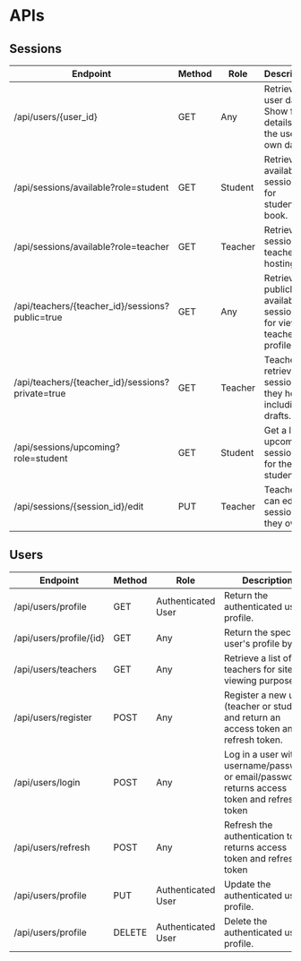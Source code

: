 # APIs

## Sessions

| Endpoint | Method | Role | Description |
| --- | --- | --- | --- |
| /api/users/{user_id} | GET | Any | Retrieve user data. Show full details if it’s the user’s own data. |
| /api/sessions/available?role=student | GET | Student | Retrieve available sessions for students to book. |
| /api/sessions/available?role=teacher | GET | Teacher | Retrieve sessions a teacher is hosting. |
| /api/teachers/{teacher_id}/sessions?public=true | GET | Any | Retrieve publicly available sessions for viewing teacher’s profile. |
| /api/teachers/{teacher_id}/sessions?private=true | GET | Teacher | Teachers retrieve all sessions they host, including drafts. |
| /api/sessions/upcoming?role=student | GET | Student | Get a list of upcoming sessions for the student. |
| /api/sessions/{session_id}/edit | PUT | Teacher | Teachers can edit sessions they own. |

## Users

| Endpoint | Method | Role | Description |
| --- | --- | --- | --- |
| /api/users/profile | GET | Authenticated User | Return the authenticated user's profile. |
| /api/users/profile/{id} | GET | Any | Return the specific user's profile by ID. |
| /api/users/teachers | GET | Any | Retrieve a list of teachers for site viewing purposes. |
| /api/users/register | POST | Any | Register a new user (teacher or student) and return an access token and refresh token. |
| /api/users/login | POST | Any | Log in a user with username/password or email/password returns access token and refresh token|
| /api/users/refresh | POST | Any | Refresh the authentication token returns access token and refresh token |
| /api/users/profile | PUT | Authenticated User | Update the authenticated user's profile. |
| /api/users/profile | DELETE | Authenticated User | Delete the authenticated user's profile. |
